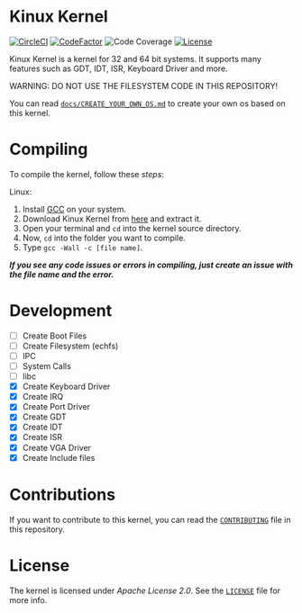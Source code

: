 # Kinux Kernel
[![CircleCI](https://circleci.com/gh/kushagra765/Kinux-Kernel.svg?style=svg)](https://circleci.com/gh/kushagra765/Kinux-Kernel)
[![CodeFactor](https://www.codefactor.io/repository/github/kushagra765/kinux-kernel/badge)](https://www.codefactor.io/repository/github/kushagra765/kinux-kernel)
![Code Coverage](https://img.shields.io/badge/coverage-100%25-brightgreen?style=flat-square)
[![License](https://img.shields.io/badge/license-Apache%202.0-blue?style=flat-square)](https://www.github.com/kushagra765/Kinux-Kernel/blob/main/LICENSE)
<br/>

Kinux Kernel is a kernel for 32 and 64 bit systems. It supports many features such as GDT, IDT, ISR, Keyboard Driver and more.

WARNING: DO NOT USE THE FILESYSTEM CODE IN THIS REPOSITORY!

You can read [```docs/CREATE_YOUR_OWN_OS.md```](https://github.com/kushagra765/Kinux-Kernel/blob/main/docs/CREATE_YOUR_OWN_OS.md) to create your own os based on this kernel.

# Compiling
To compile the kernel, follow these _steps_:

Linux:
1. Install [GCC](https://gnu.org/software/gcc/) on your system.
2. Download Kinux Kernel from [here](https://github.com/kushagra765/Kinux-Kernel/archive/main.zip) and extract it.
3. Open your terminal and ```cd``` into the kernel source directory.
4. Now, ```cd``` into the folder you want to compile.
5. Type ```gcc -Wall -c [file name]```.

***If you see any code issues or errors in compiling, just create an issue with the file name and the error.***

# Development
- [ ] Create Boot Files
- [ ] Create Filesystem (echfs)
- [ ] IPC
- [ ] System Calls
- [ ] libc
- [x] Create Keyboard Driver
- [x] Create IRQ
- [x] Create Port Driver
- [x] Create GDT
- [x] Create IDT
- [x] Create ISR
- [x] Create VGA Driver
- [x] Create Include files

# Contributions
If you want to contribute to this kernel, you can read the [```CONTRIBUTING```](https://github.com/kushagra765/Kinux-Kernel/blob/main/CONTRIBUTING.md) file in this repository.

# License
The kernel is licensed under _Apache License 2.0_. See the [```LICENSE```](https://github.com/kushagra765/Kinux-Kernel/blob/main/LICENSE) file for more info.
